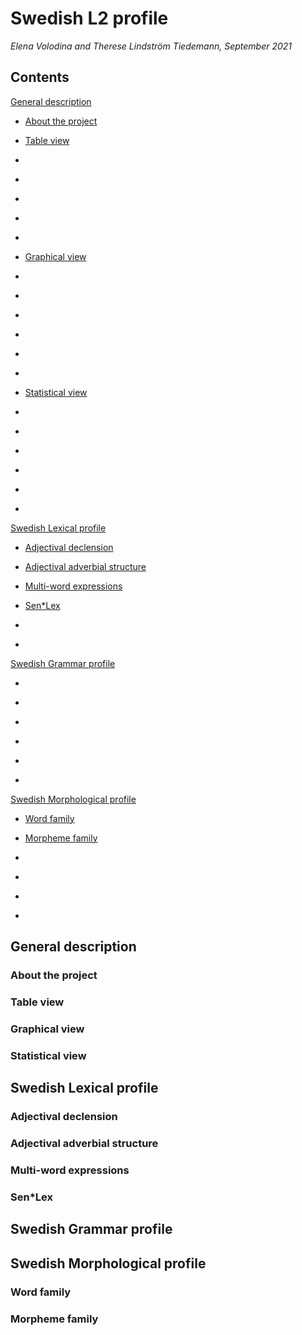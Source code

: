 # Swedish L2 profile
_Elena Volodina and Therese Lindström Tiedemann, September 2021_

## Contents

[General description](#general-description)

   - [About the project](#about-the-project)
   
   - [Table view](#table-view)

   
   
   - []()
   
   - []()
   
   - []()
   
   - []()
   
   - []()



   - [Graphical view](#graphical-view)

   - []()
   
   - []()
   
   - []()
   
   - []()
   
   - []()
   
   - []()


   - [Statistical view](#statistical-view)

   - []()
   
   - []()
   
   - []()
   
   - []()
   
   - []()
   
   - []()


[Swedish Lexical profile](#swedish-lexical-profile)

   - [Adjectival declension](#adjectival-declension)
   
   - [Adjectival adverbial structure](#adjectival-adverbial-structure)
   
   - [Multi-word expressions](#multi-word-expressions)
   
   - [Sen\*Lex](#senlex)
   
   - []()
   
   - []()





[Swedish Grammar  profile](#swedish-grammar-profile)

   - []()
   
   - []()
   
   - []()
   
   - []()
   
   - []()
   
   - []()

[Swedish Morphological  profile](#swedish-morphological-profile)

   - [Word family](#word-family)
   
   - [Morpheme family](#morpheme-family)
   
   - []()
   
   - []()
   
   - []()
   
   - []()


## General description

### About the project

### Table view

### Graphical view

### Statistical view

## Swedish Lexical profile

### Adjectival declension

### Adjectival adverbial structure

### Multi-word expressions

### Sen\*Lex

## Swedish Grammar profile

## Swedish Morphological profile

### Word family

### Morpheme family
